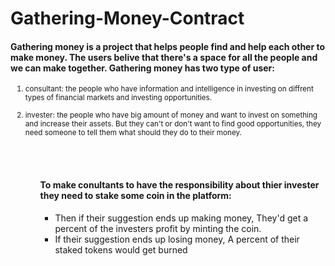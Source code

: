 # Gathering-Money-Contract

<h4><b>
Gathering money is a project that helps people find and help each other to make money. The users belive that there's a space for all the people and we can make together.
Gathering money has two type of user:
</b></h4>
<small>
<ol>
<li>consultant: the people who have information and intelligence in investing on diffrent types of financial markets and investing opportunities.</li><br />
<li>invester: the people who have big amount of money and want to invest on something and increase their assets. But they can't or don't want to find good opportunities, they need someone to tell them what should they do to their money.</li>
<ol>
</small>
<br />
<br />
<h4><b>
To make conultants to have the responsibility about thier invester they need to stake some coin in the platform:
</b></h4>
<ul>
<li>Then if their suggestion ends up making money, They'd get a percent of the investers profit by minting the coin.</li>
<li>If their suggestion ends up losing money, A percent of their staked tokens would get burned</li>
</ul>
